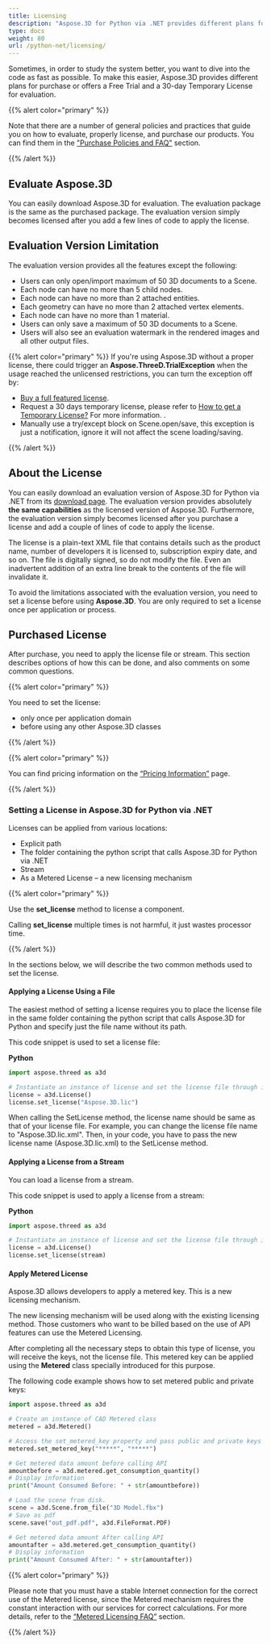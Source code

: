 ```yaml
---
title: Licensing
description: "Aspose.3D for Python via .NET provides different plans for purchase or offers a Free Trial and a 30-day Temporary License for evaluation using Licensing and Subscription policies."
type: docs
weight: 80
url: /python-net/licensing/
---
```


Sometimes, in order to study the system better, you want to dive into the code as fast as possible. To make this easier, Aspose.3D provides different plans for purchase or offers a Free Trial and a 30-day Temporary License for evaluation.

{{% alert color="primary" %}}

Note that there are a number of general policies and practices that guide you on how to evaluate, properly license, and purchase our products. You can find them in the ["Purchase Policies and FAQ"](https://purchase.aspose.com/policies) section.

{{% /alert %}}

## **Evaluate Aspose.3D**
You can easily download Aspose.3D for evaluation. The evaluation package is the same as the purchased package. The evaluation version simply becomes licensed after you add a few lines of code to apply the license. 

## **Evaluation Version Limitation**
The evaluation version provides all the features except the following:

- Users can only open/import maximum of 50 3D documents to a Scene.
- Each node can have no more than 5 child nodes.
- Each node can have no more than 2 attached entities.
- Each geometry can have no more than 2 attached vertex elements.
- Each node can have no more than 1 material.
- Users can only save a maximum of 50 3D documents to a Scene.
- Users will also see an evaluation watermark in the rendered images and all other output files.

{{% alert color="primary" %}} 
If you're using Aspose.3D without a proper license, there could trigger an **Aspose.ThreeD.TrialException** when the usage reached the unlicensed restrictions, you can turn the exception off by:

* [Buy a full featured license](https://purchase.aspose.com/buy).
* Request a 30 days temporary license, please refer to [How to get a Temporary License?](https://purchase.aspose.com/temporary-license) For more information.
.
* Manually use a try/except block on Scene.open/save, this exception is just a notification, ignore it will not affect the scene loading/saving.

{{% /alert %}} 


## **About the License**
You can easily download an evaluation version of Aspose.3D for Python via .NET from its [download page](https://pypi.org/project/aspose.3d/). The evaluation version provides absolutely **the same capabilities** as the licensed version of Aspose.3D. Furthermore, the evaluation version simply becomes licensed after you purchase a license and add a couple of lines of code to apply the license.

The license is a plain-text XML file that contains details such as the product name, number of developers it is licensed to, subscription expiry date, and so on. The file is digitally signed, so do not modify the file. Even an inadvertent addition of an extra line break to the contents of the file will invalidate it.

To avoid the limitations associated with the evaluation version, you need to set a license before using **Aspose.3D**. You are only required to set a license once per application or process.

## Purchased License

After purchase, you need to apply the license file or stream. This section describes options of how this can be done, and also comments on some common questions.

{{% alert color="primary" %}}

You need to set the license:
* only once per application domain
* before using any other Aspose.3D classes

{{% /alert %}}

{{% alert color="primary" %}}

You can find pricing information on the [“Pricing Information”](https://purchase.aspose.com/pricing/3d/family) page.

{{% /alert %}}

### **Setting a License in Aspose.3D for Python via .NET**

Licenses can be applied from various locations:

* Explicit path
* The folder containing the python script that calls Aspose.3D for Python via .NET
* Stream
* As a Metered License – a new licensing mechanism

{{% alert color="primary" %}}

Use the **set_license** method to license a component.

Calling **set_license** multiple times is not harmful, it just wastes processor time.

{{% /alert %}}

In the sections below, we will describe the two common methods used to set the license. 

#### **Applying a License Using a File**
The easiest method of setting a license requires you to place the license file in the same folder containing the python script that calls Aspose.3D for Python and specify just the file name without its path.

This code snippet is used to set a license file:

**Python**

```py
import aspose.threed as a3d

# Instantiate an instance of license and set the license file through its path
license = a3d.License()
license.set_license("Aspose.3D.lic")
```

When calling the SetLicense method, the license name should be same as that of your license file. For example, you can change the license file name to "Aspose.3D.lic.xml". Then, in your code, you have to pass the new license name (Aspose.3D.lic.xml) to the SetLicense method.

#### **Applying a License from a Stream**
You can load a license from a stream. 

This code snippet is used to apply a license from a stream:

**Python**

```py
import aspose.threed as a3d

# Instantiate an instance of license and set the license file through its path
license = a3d.License()
license.set_license(stream)
```

#### Apply Metered License

Aspose.3D allows developers to apply a metered key. This is a new licensing mechanism.

The new licensing mechanism will be used along with the existing licensing method. Those customers who want to be billed based on the use of API features can use the Metered Licensing.

After completing all the necessary steps to obtain this type of license, you will receive the keys, not the license file. This metered key can be applied using the **Metered** class specially introduced for this purpose.

The following code example shows how to set metered public and private keys:

```py
import aspose.threed as a3d

# Create an instance of CAD Metered class
metered = a3d.Metered()

# Access the set_metered_key property and pass public and private keys as parameters
metered.set_metered_key("*****", "*****")

# Get metered data amount before calling API
amountbefore = a3d.metered.get_consumption_quantity()
# Display information
print("Amount Consumed Before: " + str(amountbefore))

# Load the scene from disk.
scene = a3d.Scene.from_file("3D Model.fbx")
# Save as pdf
scene.save("out_pdf.pdf", a3d.FileFormat.PDF)

# Get metered data amount After calling API
amountafter = a3d.metered.get_consumption_quantity()
# Display information
print("Amount Consumed After: " + str(amountafter))
```

{{% alert color="primary" %}}

Please note that you must have a stable Internet connection for the correct use of the Metered license, since the Metered mechanism requires the constant interaction with our services for correct calculations. For more details, refer to the [“Metered Licensing FAQ”](https://purchase.aspose.com/faqs/licensing/metered) section.

{{% /alert %}}



